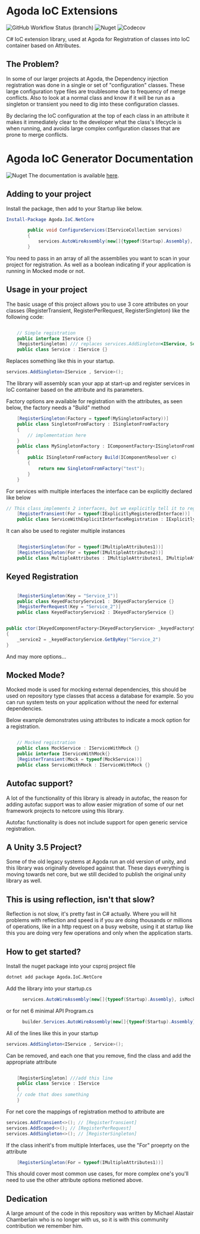 # Agoda IoC Extensions 
![GitHub Workflow Status (branch)](https://img.shields.io/github/workflow/status/agoda-com/Agoda.IoC/.NET%20Core%20Build%20and%20Publish/main)
![Nuget](https://img.shields.io/nuget/v/agoda.ioc.netcore)
![Codecov](https://img.shields.io/codecov/c/github/agoda-com/agoda.ioc)

C# IoC extension library, used at Agoda for Registration of classes into IoC container based on Attributes.

## The Problem?

In some of our larger projects at Agoda, the Dependency injection registration was done in a single or set of "configuration" classes. These large configuration type files are troublesome due to frequency of merge conflicts. Also to look at a normal class and know if it will be run as a singleton or transient you need to dig into these configuration classes.

By declaring the IoC configuration at the top of each class in an attribute it makes it immediately clear to the developer what the class's lifecycle is when running, and avoids large complex configuration classes that are prone to merge conflicts.

# Agoda IoC Generator Documentation
![Nuget](https://img.shields.io/nuget/v/agoda.ioc.generator)
The documentation is available [here](./doc/Generator.md).

## Adding to your project

Install the package, then add to your Startup like below.

```powershell
Install-Package Agoda.IoC.NetCore
```


```csharp
        public void ConfigureServices(IServiceCollection services)
        {
            services.AutoWireAssembly(new[]{typeof(Startup).Assembly}, isMockMode);
        }
```

You need to pass in an array of all the assemblies you want to scan in your project for registration. As well as a boolean indicating if your application is running in Mocked mode or not.

## Usage in your project

The basic usage of this project allows you to use 3 core attributes on your classes (RegisterTransient, RegisterPerRequest, RegisterSingleton) like the following code:

```csharp

    // Simple registration
    public interface IService {}
    [RegisterSingleton] /// replaces services.AddSingleton<IService, Service>();
    public class Service : IService {}

```
Replaces something like this in your startup.
```csharp
services.AddSingleton<IService , Service>();
```

The library will assembly scan your app at start-up and register services in IoC container based on the attribute and its parameters.

Factory options are available for registration with the attributes, as seen below, the factory needs a "Build" method

```csharp
    [RegisterSingleton(Factory = typeof(MySingletonFactory))]
    public class SingletonFromFactory : ISingletonFromFactory
    {
        // implementation here
    }
    public class MySingletonFactory : IComponentFactory<ISingletonFromFactory>
    {
        public ISingletonFromFactory Build(IComponentResolver c)
        {
            return new SingletonFromFactory("test");
        }
    }
```

For services with multiple interfaces the interface can be explicitly declared like below

```csharp
// This class implements 2 interfaces, but we explicitly tell it to register only 1.
    [RegisterTransient(For = typeof(IExplicitlyRegisteredInterface))]
    public class ServiceWithExplicitInterfaceRegistration : IExplicitlyRegisteredInterface, IInterfaceThatShouldNotGetRegistered {}
```
It can also be used to register multiple instances

```csharp

    [RegisterSingleton(For = typeof(IMultipleAttributes1))]
    [RegisterSingleton(For = typeof(IMultipleAttributes2))]
    public class MultipleAttributes : IMultipleAttributes1, IMultipleAttributes2 {}
```
## Keyed Registration


```csharp

    [RegisterSingleton(Key = "Service_1")]
    public class KeyedFactoryService1 : IKeyedFactoryService {} 
    [RegisterPerRequest(Key = "Service_2")]
    public class KeyedFactoryService2 : IKeyedFactoryService {}


public ctor(IKeyedComponentFactory<IKeyedFactoryService> _keyedFactoryService)
{
    _service2 = _keyedFactoryService.GetByKey("Service_2")
}
```

And may more options...

## Mocked Mode?

Mocked mode is used for mocking external dependencies, this should be used on repository type classes that access a database for example. So you can run system tests on your application without the need for external dependencies.

Below example demonstrates using attributes to indicate a mock option for a registration.

```csharp

    // Mocked registration
    public class MockService : IServiceWithMock {}
    public interface IServiceWithMock{}
    [RegisterTransient(Mock = typeof(MockService))]
    public class ServiceWithMock : IServiceWithMock {}

```
## Autofac support?

A lot of the functionality of this library is already in autofac, the reason for adding autofac support was to allow easier migration of some of our net framework projects to netcore using this library.

Autofac functionality is does not include support for open generic service registration. 

## A Unity 3.5 Project?

Some of the old legacy systems at Agoda run an old version of unity, and this library was originally developed against that. These days everything is moving towards net core, but we still decided to publish the original unity library as well.

## This is using reflection, isn't that slow?

Reflection is not slow, it's pretty fast in C# actually. Where you will hit problems with reflection and speed is if you are doing thousands or millions of operations, like in a http request on a busy website, using it at startup like this you are doing very few operations and only when the application starts.

## How to get started?

Install the nuget package into your csproj project file

```bash
dotnet add package Agoda.IoC.NetCore
```

Add the library into your startup.cs

```csharp
      services.AutoWireAssembly(new[]{typeof(Startup).Assembly}, isMockMode);
```

or for net 6 minimal API Program.cs

```csharp
      builder.Services.AutoWireAssembly(new[]{typeof(Startup).Assembly}, isMockMode);
```

All of the lines like this in your startup

```csharp
services.AddSingleton<IService , Service>();
```

Can be removed, and each one that you remove, find the class and add the appropriate attribute

```csharp

    [RegisterSingleton] ///add this line
    public class Service : IService 
    {
    // code that does something
    }

```
For net core the mappings of registration method to attribute are

```csharp
services.AddTransient<>(); // [RegisterTransient]
services.AddScoped<>(); // [RegisterPerRequest]
services.AddSingleton<>(); // [RegisterSingleton]
```

If the class inherit's from multiple Interfaces, use the "For" proeprty on the attribute

```csharp
    [RegisterSingleton(For = typeof(IMultipleAttributes1))]
```

This should cover most common use cases, for more complex one's you'll need to use the other attribute options metioned above.


## Dedication
A large amount of the code in this repository was written by Michael Alastair Chamberlain who is no longer with us, so it is with this community contribution we remember him.
